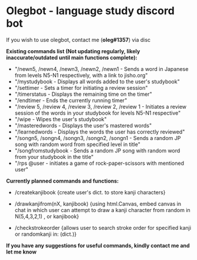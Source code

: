 # Olegbot - language study discord bot

If you wish to use olegbot, contact me (<b>oleg#1357</b>) via disc

<strong>Existing commands list (Not updating regularly, likely inaccurate/outdated until main functions complete):</strong>
          
   - "/newn5, /newn4, /newn3, /newn2, /newn1 - Sends a word in Japanese from levels N5-N1 respectively, with a link to jisho.org"
   - "/mystudybook - Displays all words added to the user's studybook"
   - "/settimer - Sets a timer for initiating a review session"
   - "/timerstatus - Displays the remaining time on the timer"
   - "/endtimer - Ends the currently running timer"
   - "/review 5, /review 4, /review 3, /review 2, /review 1 - Initiates a review session of the words in your studybook for levels N5-N1 respective"
   - "/wipe - Wipes the user's studybook"
   - "/masteredwords - Displays the user's mastered words"
   - "/learnedwords - Displays the words the user has correctly reviewed"
   - "/songn5, /songn4, /songn3, /songn2, /songn1 - Sends a random JP song with random word from specified level in title"
   - "/songfromstudybook - Sends a random JP song with random word from your studybook in the title"
   - "/rps @user - initiates a game of rock-paper-scissors with mentioned user"

<strong>Currently planned commands and functions:</strong>

   - /createkanjibook
    {create user's dict. to store kanji characters}
    
   - /drawkanjifrom(nX, kanjibook)
    {using html.Canvas, embed canvas in chat in which user can attempt to draw a kanji character from random in N(5,4,3,2,1) , or kanjibook}
    
   - /checkstrokeorder
    {allows user to search stroke order for specified kanji or randomkanji in: (dict.)}
    
<strong>If you have any suggestions for useful commands, kindly contact me and let me know</strong>   
    
